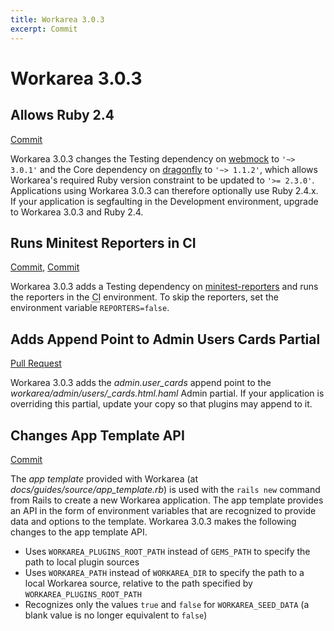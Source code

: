 ```yaml
---
title: Workarea 3.0.3
excerpt: Commit
---
```


# Workarea 3.0.3

## Allows Ruby 2.4

[Commit](https://stash.tools.weblinc.com/projects/WL/repos/workarea/commits/88e417e07cd5b506d59296805a12cd6ea0083d27)

Workarea 3.0.3 changes the Testing dependency on [webmock](https://rubygems.org/gems/webmock) to `'~> 3.0.1'` and the Core dependency on [dragonfly](https://rubygems.org/gems/dragonfly) to `'~> 1.1.2'`, which allows Workarea's required Ruby version constraint to be updated to `'>= 2.3.0'`. Applications using Workarea 3.0.3 can therefore optionally use Ruby 2.4.x. If your application is segfaulting in the Development environment, upgrade to Workarea 3.0.3 and Ruby 2.4.

## Runs Minitest Reporters in CI

[Commit](https://stash.tools.weblinc.com/projects/WL/repos/workarea/commits/37290bd97e8b1841a3be4f5316fcc83866fe5f2b), [Commit](https://stash.tools.weblinc.com/projects/WL/repos/workarea/commits/4cc5d86e88696c7ebbb068797ad6b46ab21e6902)

Workarea 3.0.3 adds a Testing dependency on [minitest-reporters](https://rubygems.org/gems/minitest-reporters) and runs the reporters in the <abbr title="continuous integration">CI</abbr> environment. To skip the reporters, set the environment variable `REPORTERS=false`.

## Adds Append Point to Admin Users Cards Partial

[Pull Request](https://stash.tools.weblinc.com/projects/WL/repos/workarea/pull-requests/2482/overview)

Workarea 3.0.3 adds the _admin.user\_cards_ append point to the _workarea/admin/users/\_cards.html.haml_ Admin partial. If your application is overriding this partial, update your copy so that plugins may append to it.

## Changes App Template API

[Commit](https://stash.tools.weblinc.com/projects/WL/repos/workarea/commits/2cb64560567686ce24745c2b8c1d224cfba3db80)

The <dfn>app template</dfn> provided with Workarea (at _docs/guides/source/app\_template.rb_) is used with the `rails new` command from Rails to create a new Workarea application. The app template provides an API in the form of environment variables that are recognized to provide data and options to the template. Workarea 3.0.3 makes the following changes to the app template API.

- Uses `WORKAREA_PLUGINS_ROOT_PATH` instead of `GEMS_PATH` to specify the path to local plugin sources
- Uses `WORKAREA_PATH` instead of `WORKAREA_DIR` to specify the path to a local Workarea source, relative to the path specified by `WORKAREA_PLUGINS_ROOT_PATH`
- Recognizes only the values `true` and `false` for `WORKAREA_SEED_DATA` (a blank value is no longer equivalent to `false`)

